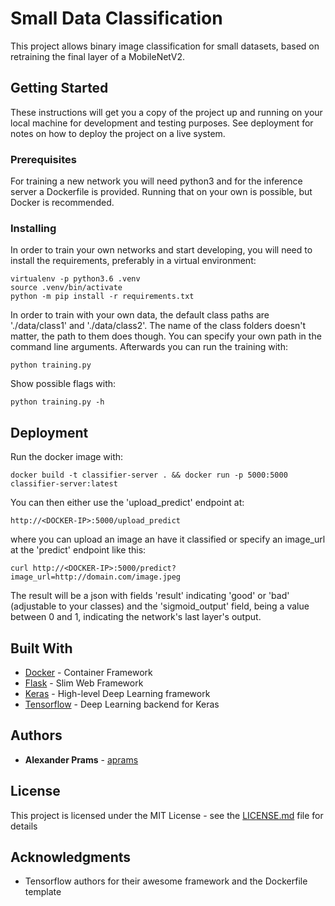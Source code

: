 # Small Data Classification

This project allows binary image classification for small datasets, based on retraining the final layer of a MobileNetV2.

## Getting Started

These instructions will get you a copy of the project up and running on your local machine for development and testing purposes. See deployment for notes on how to deploy the project on a live system.

### Prerequisites

For training a new network you will need python3 and for the inference server a Dockerfile is provided. Running that on your own is possible, but Docker is recommended.


### Installing

In order to train your own networks and start developing, you will need to install the requirements, preferably in a virtual environment:


```
virtualenv -p python3.6 .venv
source .venv/bin/activate
python -m pip install -r requirements.txt
```

In order to train with your own data, the default class paths are './data/class1' and './data/class2'. The name of the class folders doesn't matter, the path to them does though. You can specify your own path in the command line arguments.
Afterwards you can run the training with:
```
python training.py
```

Show possible flags with:
```
python training.py -h
```

## Deployment

Run the docker image with:

```
docker build -t classifier-server . && docker run -p 5000:5000 classifier-server:latest
```

You can then either use the 'upload_predict' endpoint at:
```
http://<DOCKER-IP>:5000/upload_predict
```

where you can upload an image an have it classified or specify an image_url at the 'predict' endpoint like this: 

```
curl http://<DOCKER-IP>:5000/predict?image_url=http://domain.com/image.jpeg
```
The result will be a json with fields 'result' indicating 'good' or 'bad' (adjustable to your classes) and the 'sigmoid_output' field, being a value between 0 and 1, indicating the network's last layer's output.

## Built With

* [Docker](https://www.docker.com/) - Container Framework
* [Flask](http://flask.pocoo.org/) - Slim Web Framework
* [Keras](https://keras.io/) - High-level Deep Learning framework
* [Tensorflow](https://www.tensorflow.org/) - Deep Learning backend for Keras

## Authors

* **Alexander Prams** - [aprams](https://github.com/aprams)

## License

This project is licensed under the MIT License - see the [LICENSE.md](LICENSE.md) file for details

## Acknowledgments

* Tensorflow authors for their awesome framework and the Dockerfile template


